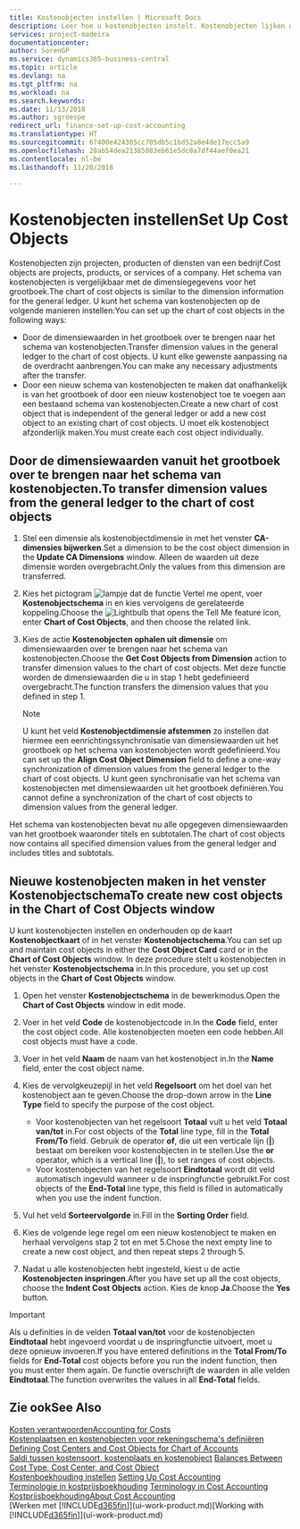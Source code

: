 ```yaml
---
title: Kostenobjecten instellen | Microsoft Docs
description: Leer hoe u kostenobjecten instelt. Kostenobjecten lijken op dimensies voor het grootboek.
services: project-madeira
documentationcenter: 
author: SorenGP
ms.service: dynamics365-business-central
ms.topic: article
ms.devlang: na
ms.tgt_pltfrm: na
ms.workload: na
ms.search.keywords: 
ms.date: 11/13/2018
ms.author: sgroespe
redirect_url: finance-set-up-cost-accounting
ms.translationtype: HT
ms.sourcegitcommit: 67400e424305cc705db5c1bd52a8e4de17ecc5a9
ms.openlocfilehash: 28ab54dea21385083eb61e5dc8a7df44aef0ea21
ms.contentlocale: nl-be
ms.lasthandoff: 11/20/2018

---
```

# <a name="set-up-cost-objects"></a><span data-ttu-id="20667-103">Kostenobjecten instellen</span><span class="sxs-lookup"><span data-stu-id="20667-103">Set Up Cost Objects</span></span>
<span data-ttu-id="20667-104">Kostenobjecten zijn projecten, producten of diensten van een bedrijf.</span><span class="sxs-lookup"><span data-stu-id="20667-104">Cost objects are projects, products, or services of a company.</span></span> <span data-ttu-id="20667-105">Het schema van kostenobjecten is vergelijkbaar met de dimensiegegevens voor het grootboek.</span><span class="sxs-lookup"><span data-stu-id="20667-105">The chart of cost objects is similar to the dimension information for the general ledger.</span></span> <span data-ttu-id="20667-106">U kunt het schema van kostenobjecten op de volgende manieren instellen:</span><span class="sxs-lookup"><span data-stu-id="20667-106">You can set up the chart of cost objects in the following ways:</span></span>  

* <span data-ttu-id="20667-107">Door de dimensiewaarden in het grootboek over te brengen naar het schema van kostenobjecten.</span><span class="sxs-lookup"><span data-stu-id="20667-107">Transfer dimension values in the general ledger to the chart of cost objects.</span></span> <span data-ttu-id="20667-108">U kunt elke gewenste aanpassing na de overdracht aanbrengen.</span><span class="sxs-lookup"><span data-stu-id="20667-108">You can make any necessary adjustments after the transfer.</span></span>  
* <span data-ttu-id="20667-109">Door een nieuw schema van kostenobjecten te maken dat onafhankelijk is van het grootboek of door een nieuw kostenobject toe te voegen aan een bestaand schema van kostenobjecten.</span><span class="sxs-lookup"><span data-stu-id="20667-109">Create a new chart of cost object that is independent of the general ledger or add a new cost object to an existing chart of cost objects.</span></span> <span data-ttu-id="20667-110">U moet elk kostenobject afzonderlijk maken.</span><span class="sxs-lookup"><span data-stu-id="20667-110">You must create each cost object individually.</span></span>  

## <a name="to-transfer-dimension-values-from-the-general-ledger-to-the-chart-of-cost-objects"></a><span data-ttu-id="20667-111">Door de dimensiewaarden vanuit het grootboek over te brengen naar het schema van kostenobjecten.</span><span class="sxs-lookup"><span data-stu-id="20667-111">To transfer dimension values from the general ledger to the chart of cost objects</span></span>  
1.  <span data-ttu-id="20667-112">Stel een dimensie als kostenobjectdimensie in met het venster **CA-dimensies bijwerken**.</span><span class="sxs-lookup"><span data-stu-id="20667-112">Set a dimension to be the cost object dimension in the **Update CA Dimensions** window.</span></span> <span data-ttu-id="20667-113">Alleen de waarden uit deze dimensie worden overgebracht.</span><span class="sxs-lookup"><span data-stu-id="20667-113">Only the values from this dimension are transferred.</span></span>  
2.  <span data-ttu-id="20667-114">Kies het pictogram ![lampje dat de functie Vertel me opent](media/ui-search/search_small.png "Vertel me wat u wilt doen"), voer **Kostenobjectschema** in en kies vervolgens de gerelateerde koppeling.</span><span class="sxs-lookup"><span data-stu-id="20667-114">Choose the ![Lightbulb that opens the Tell Me feature](media/ui-search/search_small.png "Tell me what you want to do") icon, enter **Chart of Cost Objects**, and then choose the related link.</span></span>  
3.  <span data-ttu-id="20667-115">Kies de actie **Kostenobjecten ophalen uit dimensie** om dimensiewaarden over te brengen naar het schema van kostenobjecten.</span><span class="sxs-lookup"><span data-stu-id="20667-115">Choose the **Get Cost Objects from Dimension** action to transfer dimension values to the chart of cost objects.</span></span> <span data-ttu-id="20667-116">Met deze functie worden de dimensiewaarden die u in stap 1 hebt gedefinieerd overgebracht.</span><span class="sxs-lookup"><span data-stu-id="20667-116">The function transfers the dimension values that you defined in step 1.</span></span>  

    > [!NOTE]  
    >  <span data-ttu-id="20667-117">U kunt het veld **Kostenobjectdimensie afstemmen** zo instellen dat hiermee een eenrichtingssynchronisatie van dimensiewaarden uit het grootboek op het schema van kostenobjecten wordt gedefinieerd.</span><span class="sxs-lookup"><span data-stu-id="20667-117">You can set up the **Align Cost Object Dimension**  field to define a one-way synchronization of dimension values from the general ledger to the chart of cost objects.</span></span> <span data-ttu-id="20667-118">U kunt geen synchronisatie van het schema van kostenobjecten met dimensiewaarden uit het grootboek definiëren.</span><span class="sxs-lookup"><span data-stu-id="20667-118">You cannot define a synchronization of the chart of cost objects to dimension values from the general ledger.</span></span>  

<span data-ttu-id="20667-119">Het schema van kostenobjecten bevat nu alle opgegeven dimensiewaarden van het grootboek waaronder titels en subtotalen.</span><span class="sxs-lookup"><span data-stu-id="20667-119">The chart of cost objects now contains all specified dimension values from the general ledger and includes titles and subtotals.</span></span>  

## <a name="to-create-new-cost-objects-in-the-chart-of-cost-objects-window"></a><span data-ttu-id="20667-120">Nieuwe kostenobjecten maken in het venster Kostenobjectschema</span><span class="sxs-lookup"><span data-stu-id="20667-120">To create new cost objects in the Chart of Cost Objects window</span></span>  
<span data-ttu-id="20667-121">U kunt kostenobjecten instellen en onderhouden op de kaart **Kostenobjectkaart** of in het venster **Kostenobjectschema**.</span><span class="sxs-lookup"><span data-stu-id="20667-121">You can set up and maintain cost objects in either the **Cost Object Card** card or in the **Chart of Cost Objects** window.</span></span> <span data-ttu-id="20667-122">In deze procedure stelt u kostenobjecten in het venster **Kostenobjectschema** in.</span><span class="sxs-lookup"><span data-stu-id="20667-122">In this procedure, you set up cost objects in the **Chart of Cost Objects** window.</span></span>  

1.  <span data-ttu-id="20667-123">Open het venster **Kostenobjectschema** in de bewerkmodus.</span><span class="sxs-lookup"><span data-stu-id="20667-123">Open the **Chart of Cost Objects** window in edit mode.</span></span>  
2.  <span data-ttu-id="20667-124">Voer in het veld **Code** de kostenobjectcode in.</span><span class="sxs-lookup"><span data-stu-id="20667-124">In the **Code** field, enter the cost object code.</span></span> <span data-ttu-id="20667-125">Alle kostenobjecten moeten een code hebben.</span><span class="sxs-lookup"><span data-stu-id="20667-125">All cost objects must have a code.</span></span>  
3.  <span data-ttu-id="20667-126">Voer in het veld **Naam** de naam van het kostenobject in.</span><span class="sxs-lookup"><span data-stu-id="20667-126">In the **Name** field, enter the cost object name.</span></span>  
4.  <span data-ttu-id="20667-127">Kies de vervolgkeuzepijl in het veld **Regelsoort** om het doel van het kostenobject aan te geven.</span><span class="sxs-lookup"><span data-stu-id="20667-127">Choose the drop-down arrow in the **Line Type** field to specify the purpose of the cost object.</span></span>  

    * <span data-ttu-id="20667-128">Voor kostenobjecten van het regelsoort **Totaal** vult u het veld **Totaal van/tot** in.</span><span class="sxs-lookup"><span data-stu-id="20667-128">For cost objects of the **Total** line type, fill in the **Total From/To** field.</span></span> <span data-ttu-id="20667-129">Gebruik de operator **of**, die uit een verticale lijn (**&#124;**) bestaat om bereiken voor kostenobjecten in te stellen.</span><span class="sxs-lookup"><span data-stu-id="20667-129">Use the **or** operator, which is a vertical line (**&#124;**), to set ranges of cost objects.</span></span>  
    * <span data-ttu-id="20667-130">Voor kostenobjecten van het regelsoort **Eindtotaal** wordt dit veld automatisch ingevuld wanneer u de inspringfunctie gebruikt.</span><span class="sxs-lookup"><span data-stu-id="20667-130">For cost objects of the **End-Total** line type, this field is filled in automatically when you use  the indent function.</span></span>  
5.  <span data-ttu-id="20667-131">Vul het veld **Sorteervolgorde** in.</span><span class="sxs-lookup"><span data-stu-id="20667-131">Fill in the **Sorting Order** field.</span></span>  
6.  <span data-ttu-id="20667-132">Kies de volgende lege regel om een nieuw kostenobject te maken en herhaal vervolgens stap 2 tot en met 5.</span><span class="sxs-lookup"><span data-stu-id="20667-132">Chose the next empty line to create a new cost object, and then repeat steps 2 through 5.</span></span>  
7.  <span data-ttu-id="20667-133">Nadat u alle kostenobjecten hebt ingesteld, kiest u de actie **Kostenobjecten inspringen**.</span><span class="sxs-lookup"><span data-stu-id="20667-133">After you have set up all the cost objects, choose the **Indent Cost Objects** action.</span></span> <span data-ttu-id="20667-134">Kies de knop **Ja**.</span><span class="sxs-lookup"><span data-stu-id="20667-134">Choose the **Yes** button.</span></span>  

> [!IMPORTANT]  
>  <span data-ttu-id="20667-135">Als u definities in de velden **Totaal van/tot** voor de kostenobjecten **Eindtotaal** hebt ingevoerd voordat u de inspringfunctie uitvoert, moet u deze opnieuw invoeren.</span><span class="sxs-lookup"><span data-stu-id="20667-135">If you have entered definitions in the **Total From/To** fields for **End-Total** cost objects before you run the indent function, then you must enter them again.</span></span> <span data-ttu-id="20667-136">De functie overschrijft de waarden in alle velden **Eindtotaal**.</span><span class="sxs-lookup"><span data-stu-id="20667-136">The function overwrites the values in all **End-Total** fields.</span></span>  

## <a name="see-also"></a><span data-ttu-id="20667-137">Zie ook</span><span class="sxs-lookup"><span data-stu-id="20667-137">See Also</span></span>  
[<span data-ttu-id="20667-138">Kosten verantwoorden</span><span class="sxs-lookup"><span data-stu-id="20667-138">Accounting for Costs</span></span>](finance-manage-cost-accounting.md)  
<span data-ttu-id="20667-139">[Kostenplaatsen en kostenobjecten voor rekeningschema's definiëren](finance-defining-cost-centers-and-cost-objects-for-chart-of-accounts.md) </span><span class="sxs-lookup"><span data-stu-id="20667-139">[Defining Cost Centers and Cost Objects for Chart of Accounts](finance-defining-cost-centers-and-cost-objects-for-chart-of-accounts.md) </span></span>  
<span data-ttu-id="20667-140">[Saldi tussen kostensoort, kostenplaats en kostenobject](finance-balances-between-cost-type-cost-center-and-cost-object.md) </span><span class="sxs-lookup"><span data-stu-id="20667-140">[Balances Between Cost Type, Cost Center, and Cost Object](finance-balances-between-cost-type-cost-center-and-cost-object.md) </span></span>  
<span data-ttu-id="20667-141">[Kostenboekhouding instellen](finance-set-up-cost-accounting.md) </span><span class="sxs-lookup"><span data-stu-id="20667-141">[Setting Up Cost Accounting](finance-set-up-cost-accounting.md) </span></span>  
<span data-ttu-id="20667-142">[Terminologie in kostprijsboekhouding](finance-terminology-in-cost-accounting.md) </span><span class="sxs-lookup"><span data-stu-id="20667-142">[Terminology in Cost Accounting](finance-terminology-in-cost-accounting.md) </span></span>  
[<span data-ttu-id="20667-143">Kostprijsboekhouding</span><span class="sxs-lookup"><span data-stu-id="20667-143">About Cost Accounting</span></span>](finance-about-cost-accounting.md)  
<span data-ttu-id="20667-144">[Werken met [!INCLUDE[d365fin](includes/d365fin_md.md)]](ui-work-product.md)</span><span class="sxs-lookup"><span data-stu-id="20667-144">[Working with [!INCLUDE[d365fin](includes/d365fin_md.md)]](ui-work-product.md)</span></span>

